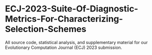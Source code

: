 # ECJ-2023-Suite-Of-Diagnostic-Metrics-For-Characterizing-Selection-Schemes
All source code, statistical analysis, and supplementary material for our Evolutionary Computation Journal (ECJ) 2023 submission.
